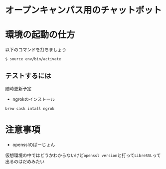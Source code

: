 # オープンキャンパス用のチャットボット

# 環境の起動の仕方

以下のコマンドを打ちましょう

```
$ source env/bin/activate
```

## テストするには

随時更新予定


- ngrokのインストール

```
brew cask intall ngrok
```


# 注意事項

- opensslのばーじょん

仮想環境の中ではどうかわからないけど`openssl version`と打って`LibreSSL`って出るのはだめみたい
